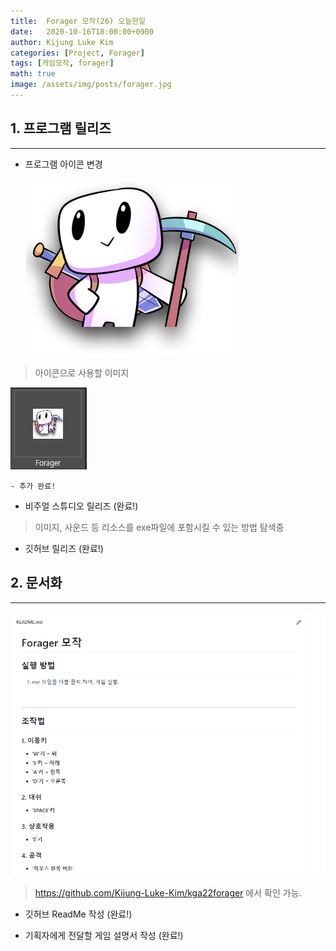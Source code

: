 ```yaml
---
title:  Forager 모작(26) 오늘한일
date:   2020-10-16T18:00:00+0900
author: Kijung Luke Kim
categories: [Project, Forager]
tags: [게임모작, forager]
math: true
image: /assets/img/posts/forager.jpg
---
```


## 1. 프로그램 릴리즈
---
 
- 프로그램 아이콘 변경
  
  ![20201016-1.png](/assets/img/posts/20201016-1.png)

> 아이콘으로 사용할 이미지

![20201016-2.png](/assets/img/posts/20201016-2.PNG)

    - 추가 완료!

- 비주얼 스튜디오 릴리즈 (완료!)

> 이미지, 사운드 등 리소스를 exe파일에 포함시킬 수 있는 방법 탐색중

- 깃허브 릴리즈 (완료!)

## 2. 문서화  
---

![20201016-3.png](/assets/img/posts/20201016-3.PNG)

> https://github.com/Kijung-Luke-Kim/kga22forager 에서 확인 가능.

- 깃허브 ReadMe 작성 (완료!)

- 기획자에게 전달할 게임 설명서 작성 (완료!)